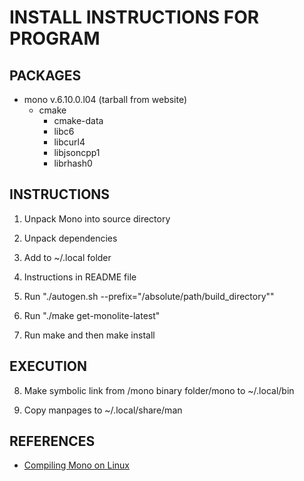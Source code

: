 # INSTALL INSTRUCTIONS FOR PROGRAM

## PACKAGES
- mono v.6.10.0.l04 (tarball from website)
	- cmake
		- cmake-data
		- libc6
		- libcurl4
		- libjsoncpp1
		- librhash0

## INSTRUCTIONS
1) Unpack Mono into source directory

2) Unpack dependencies

3) Add to ~/.local folder

4) Instructions in README file

5) Run "./autogen.sh --prefix="/absolute/path/build_directory""

6) Run "./make get-monolite-latest"

7) Run make and then make install

## EXECUTION
8) Make symbolic link from /mono binary folder/mono to ~/.local/bin

9) Copy manpages to ~/.local/share/man

## REFERENCES
- [Compiling Mono on Linux](https://www.mono-project.com/docs/compiling-mono/linux/)